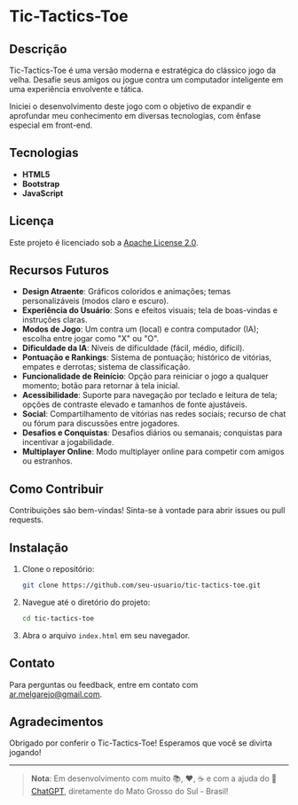 # Tic-Tactics-Toe

## Descrição
Tic-Tactics-Toe é uma versão moderna e estratégica do clássico jogo da velha.
Desafie seus amigos ou jogue contra um computador inteligente em uma experiência envolvente e tática.

Iniciei o desenvolvimento deste jogo com o objetivo de expandir e aprofundar meu conhecimento em diversas tecnologias, com ênfase especial em front-end.

## Tecnologias
- **HTML5**
- **Bootstrap**
- **JavaScript**

## Licença
Este projeto é licenciado sob a [Apache License 2.0](LICENSE).

## Recursos Futuros
- **Design Atraente**: Gráficos coloridos e animações; temas personalizáveis (modos claro e escuro).
- **Experiência do Usuário**: Sons e efeitos visuais; tela de boas-vindas e instruções claras.
- **Modos de Jogo**: Um contra um (local) e contra computador (IA); escolha entre jogar como "X" ou "O".
- **Dificuldade da IA**: Níveis de dificuldade (fácil, médio, difícil).
- **Pontuação e Rankings**: Sistema de pontuação; histórico de vitórias, empates e derrotas; sistema de classificação.
- **Funcionalidade de Reinício**: Opção para reiniciar o jogo a qualquer momento; botão para retornar à tela inicial.
- **Acessibilidade**: Suporte para navegação por teclado e leitura de tela; opções de contraste elevado e tamanhos de fonte ajustáveis.
- **Social**: Compartilhamento de vitórias nas redes sociais; recurso de chat ou fórum para discussões entre jogadores.
- **Desafios e Conquistas**: Desafios diários ou semanais; conquistas para incentivar a jogabilidade.
- **Multiplayer Online**: Modo multiplayer online para competir com amigos ou estranhos.

## Como Contribuir
Contribuições são bem-vindas! Sinta-se à vontade para abrir issues ou pull requests.

## Instalação
1. Clone o repositório:
   ```bash
   git clone https://github.com/seu-usuario/tic-tactics-toe.git
   ```
2. Navegue até o diretório do projeto:
   ```bash
   cd tic-tactics-toe
   ```
3. Abra o arquivo `index.html` em seu navegador.

## Contato
Para perguntas ou feedback, entre em contato com [ar.melgarejo@gmail.com](mailto:ar.melgarejo@gmail.com).

## Agradecimentos
Obrigado por conferir o Tic-Tactics-Toe! Esperamos que você se divirta jogando!

---

> **Nota**: Em desenvolvimento com muito 📚, ❤️, ☕ e com a ajuda do 🤖 [ChatGPT](https://www.openai.com/chatgpt), diretamente do Mato Grosso do Sul - Brasil!
